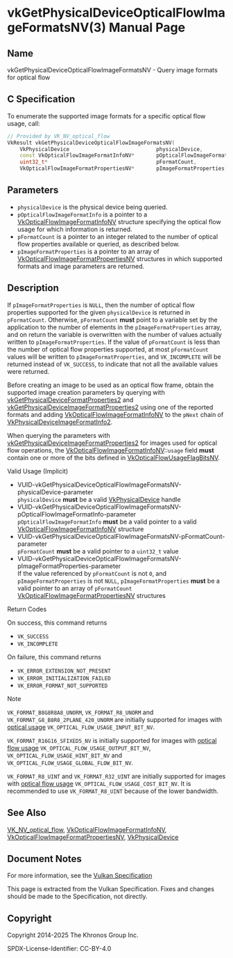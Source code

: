 # vkGetPhysicalDeviceOpticalFlowImageFormatsNV(3) Manual Page

## Name

vkGetPhysicalDeviceOpticalFlowImageFormatsNV - Query image formats for optical flow



## [](#_c_specification)C Specification

To enumerate the supported image formats for a specific optical flow usage, call:

```c++
// Provided by VK_NV_optical_flow
VkResult vkGetPhysicalDeviceOpticalFlowImageFormatsNV(
    VkPhysicalDevice                            physicalDevice,
    const VkOpticalFlowImageFormatInfoNV*       pOpticalFlowImageFormatInfo,
    uint32_t*                                   pFormatCount,
    VkOpticalFlowImageFormatPropertiesNV*       pImageFormatProperties);
```

## [](#_parameters)Parameters

- `physicalDevice` is the physical device being queried.
- []()`pOpticalFlowImageFormatInfo` is a pointer to a [VkOpticalFlowImageFormatInfoNV](https://registry.khronos.org/vulkan/specs/latest/man/html/VkOpticalFlowImageFormatInfoNV.html) structure specifying the optical flow usage for which information is returned.
- []()`pFormatCount` is a pointer to an integer related to the number of optical flow properties available or queried, as described below.
- []()`pImageFormatProperties` is a pointer to an array of [VkOpticalFlowImageFormatPropertiesNV](https://registry.khronos.org/vulkan/specs/latest/man/html/VkOpticalFlowImageFormatPropertiesNV.html) structures in which supported formats and image parameters are returned.

## [](#_description)Description

If `pImageFormatProperties` is `NULL`, then the number of optical flow properties supported for the given `physicalDevice` is returned in `pFormatCount`. Otherwise, `pFormatCount` **must** point to a variable set by the application to the number of elements in the `pImageFormatProperties` array, and on return the variable is overwritten with the number of values actually written to `pImageFormatProperties`. If the value of `pFormatCount` is less than the number of optical flow properties supported, at most `pFormatCount` values will be written to `pImageFormatProperties`, and `VK_INCOMPLETE` will be returned instead of `VK_SUCCESS`, to indicate that not all the available values were returned.

Before creating an image to be used as an optical flow frame, obtain the supported image creation parameters by querying with [vkGetPhysicalDeviceFormatProperties2](https://registry.khronos.org/vulkan/specs/latest/man/html/vkGetPhysicalDeviceFormatProperties2.html) and [vkGetPhysicalDeviceImageFormatProperties2](https://registry.khronos.org/vulkan/specs/latest/man/html/vkGetPhysicalDeviceImageFormatProperties2.html) using one of the reported formats and adding [VkOpticalFlowImageFormatInfoNV](https://registry.khronos.org/vulkan/specs/latest/man/html/VkOpticalFlowImageFormatInfoNV.html) to the `pNext` chain of [VkPhysicalDeviceImageFormatInfo2](https://registry.khronos.org/vulkan/specs/latest/man/html/VkPhysicalDeviceImageFormatInfo2.html).

When querying the parameters with [vkGetPhysicalDeviceImageFormatProperties2](https://registry.khronos.org/vulkan/specs/latest/man/html/vkGetPhysicalDeviceImageFormatProperties2.html) for images used for optical flow operations, the [VkOpticalFlowImageFormatInfoNV](https://registry.khronos.org/vulkan/specs/latest/man/html/VkOpticalFlowImageFormatInfoNV.html)::`usage` field **must** contain one or more of the bits defined in [VkOpticalFlowUsageFlagBitsNV](https://registry.khronos.org/vulkan/specs/latest/man/html/VkOpticalFlowUsageFlagBitsNV.html).

Valid Usage (Implicit)

- [](#VUID-vkGetPhysicalDeviceOpticalFlowImageFormatsNV-physicalDevice-parameter)VUID-vkGetPhysicalDeviceOpticalFlowImageFormatsNV-physicalDevice-parameter  
  `physicalDevice` **must** be a valid [VkPhysicalDevice](https://registry.khronos.org/vulkan/specs/latest/man/html/VkPhysicalDevice.html) handle
- [](#VUID-vkGetPhysicalDeviceOpticalFlowImageFormatsNV-pOpticalFlowImageFormatInfo-parameter)VUID-vkGetPhysicalDeviceOpticalFlowImageFormatsNV-pOpticalFlowImageFormatInfo-parameter  
  `pOpticalFlowImageFormatInfo` **must** be a valid pointer to a valid [VkOpticalFlowImageFormatInfoNV](https://registry.khronos.org/vulkan/specs/latest/man/html/VkOpticalFlowImageFormatInfoNV.html) structure
- [](#VUID-vkGetPhysicalDeviceOpticalFlowImageFormatsNV-pFormatCount-parameter)VUID-vkGetPhysicalDeviceOpticalFlowImageFormatsNV-pFormatCount-parameter  
  `pFormatCount` **must** be a valid pointer to a `uint32_t` value
- [](#VUID-vkGetPhysicalDeviceOpticalFlowImageFormatsNV-pImageFormatProperties-parameter)VUID-vkGetPhysicalDeviceOpticalFlowImageFormatsNV-pImageFormatProperties-parameter  
  If the value referenced by `pFormatCount` is not `0`, and `pImageFormatProperties` is not `NULL`, `pImageFormatProperties` **must** be a valid pointer to an array of `pFormatCount` [VkOpticalFlowImageFormatPropertiesNV](https://registry.khronos.org/vulkan/specs/latest/man/html/VkOpticalFlowImageFormatPropertiesNV.html) structures

Return Codes

On success, this command returns

- `VK_SUCCESS`
- `VK_INCOMPLETE`

On failure, this command returns

- `VK_ERROR_EXTENSION_NOT_PRESENT`
- `VK_ERROR_INITIALIZATION_FAILED`
- `VK_ERROR_FORMAT_NOT_SUPPORTED`

Note

`VK_FORMAT_B8G8R8A8_UNORM`, `VK_FORMAT_R8_UNORM` and `VK_FORMAT_G8_B8R8_2PLANE_420_UNORM` are initially supported for images with [optical usage](https://registry.khronos.org/vulkan/specs/latest/html/vkspec.html#opticalflow-usage) `VK_OPTICAL_FLOW_USAGE_INPUT_BIT_NV`.

`VK_FORMAT_R16G16_SFIXED5_NV` is initially supported for images with [optical flow usage](https://registry.khronos.org/vulkan/specs/latest/html/vkspec.html#opticalflow-usage) `VK_OPTICAL_FLOW_USAGE_OUTPUT_BIT_NV`, `VK_OPTICAL_FLOW_USAGE_HINT_BIT_NV` and `VK_OPTICAL_FLOW_USAGE_GLOBAL_FLOW_BIT_NV`.

`VK_FORMAT_R8_UINT` and `VK_FORMAT_R32_UINT` are initially supported for images with [optical flow usage](https://registry.khronos.org/vulkan/specs/latest/html/vkspec.html#opticalflow-usage) `VK_OPTICAL_FLOW_USAGE_COST_BIT_NV`. It is recommended to use `VK_FORMAT_R8_UINT` because of the lower bandwidth.

## [](#_see_also)See Also

[VK\_NV\_optical\_flow](https://registry.khronos.org/vulkan/specs/latest/man/html/VK_NV_optical_flow.html), [VkOpticalFlowImageFormatInfoNV](https://registry.khronos.org/vulkan/specs/latest/man/html/VkOpticalFlowImageFormatInfoNV.html), [VkOpticalFlowImageFormatPropertiesNV](https://registry.khronos.org/vulkan/specs/latest/man/html/VkOpticalFlowImageFormatPropertiesNV.html), [VkPhysicalDevice](https://registry.khronos.org/vulkan/specs/latest/man/html/VkPhysicalDevice.html)

## [](#_document_notes)Document Notes

For more information, see the [Vulkan Specification](https://registry.khronos.org/vulkan/specs/latest/html/vkspec.html#vkGetPhysicalDeviceOpticalFlowImageFormatsNV)

This page is extracted from the Vulkan Specification. Fixes and changes should be made to the Specification, not directly.

## [](#_copyright)Copyright

Copyright 2014-2025 The Khronos Group Inc.

SPDX-License-Identifier: CC-BY-4.0